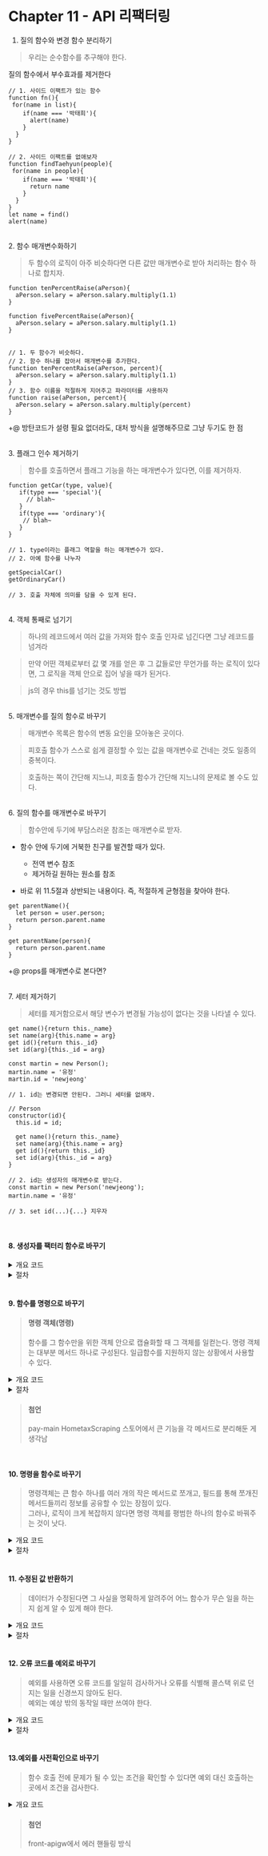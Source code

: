 # Chapter 11 - API 리팩터링

1. 질의 함수와 변경 함수 분리하기

> 우리는 순수함수를 추구해야 한다.
  
  질의 함수에서 부수효과를 제거한다

```
// 1. 사이드 이팩트가 있는 함수
function fn(){
 for(name in list){
    if(name === '박태희'){
      alert(name)
    }
  }
}

// 2. 사이드 이팩트를 없애보자
function findTaehyun(people){
 for(name in people){
    if(name === '박태희'){
      return name
    }
  }
}
let name = find()
alert(name)
```

<br>
2. 함수 매개변수화하기

> 두 함수의 로직이 아주 비슷하다면 다른 값만 매개변수로 받아 처리하는 함수 하나로 합치자.
  
  ```
  function tenPercentRaise(aPerson){
    aPerson.selary = aPerson.salary.multiply(1.1)
  }

  function fivePercentRaise(aPerson){
    aPerson.selary = aPerson.salary.multiply(1.1)
  }


  // 1. 두 함수가 비슷하다.
  // 2. 함수 하나를 잡아서 매개변수를 추가한다.
  function tenPercentRaise(aPerson, percent){
    aPerson.selary = aPerson.salary.multiply(1.1)
  }
  // 3. 함수 이름을 적절하게 지어주고 파라미터를 사용하자 
  function raise(aPerson, percent){
    aPerson.selary = aPerson.salary.multiply(percent)
  }
  ```
+@ 방탄코드가 설령 필요 없더라도, 대처 방식을 설명해주므로 그냥 두기도 한 점 

<br>
  3. 플래그 인수 제거하기

   > 함수를 호출하면서 플래그 기능을 하는 매개변수가 있다면, 이를 제거하자.

```
function getCar(type, value){
   if(type === 'special'){
     // blah~
   }
   if(type === 'ordinary'){
    // blah~
   }
}

// 1. type이라는 플래그 역할을 하는 매개변수가 있다.
// 2. 아예 함수를 나누자 

getSpecialCar()
getOrdinaryCar()

// 3. 호출 자체에 의미를 담을 수 있게 된다.
```
<br>
  4. 객체 통째로 넘기기

  > 하나의 레코드에서 여러 값을 가져와 함수 호출 인자로 넘긴다면 그냥 레코드를 넘겨라
  
  > 만약 어떤 객체로부터 값 몇 개를 얻은 후 그 값들로만 무언가를 하는 로직이 있다면, 그 로직을 객체 안으로 집어 넣을 때가 된거다.

  > js의 경우 this를 넘기는 것도 방법

<br>
  5. 매개변수를 질의 함수로 바꾸기
   
  > 매개변수 목록은 함수의 변동 요인을 모아놓은 곳이다.

  > 피호출 함수가 스스로 쉽게 결정할 수 있는 값을 매개변수로 건네는 것도 일종의 중복이다.
  
  > 호출하는 쪽이 간단해 지느냐, 피호출 함수가 간단해 지느냐의 문제로 볼 수도 있다.
  

<br>
  6. 질의 함수를 매개변수로 바꾸기
   
  > 함수안에 두기에 부담스러운 참조는 매개변수로 받자.

- 함수 안에 두기에 거북한 친구를 발견할 때가 있다.
    - 전역 변수 참조
    - 제거하길 원하는 원소를 참조

- 바로 위 11.5절과 상반되는 내용이다. 즉, 적절하게 균형점을 찾아야 한다.

```
get parentName(){
  let person = user.person;
  return person.parent.name
}

get parentName(person){
  return person.parent.name
}
```

+@ props를 매개변수로 본다면?

<br>
  7. 세터 제거하기
   
  > 세터를 제거함으로서 해당 변수가 변경될 가능성이 없다는 것을 나타낼 수 있다.

```
get name(){return this._name}
set name(arg){this.name = arg}
get id(){return this._id}
set id(arg){this._id = arg}

const martin = new Person();
martin.name = '유정'
martin.id = 'newjeong'

// 1. id는 변경되면 안된다. 그러니 세터를 없애자.

// Person
constructor(id){
  this.id = id;

  get name(){return this._name}
  set name(arg){this.name = arg}
  get id(){return this._id}
  set id(arg){this._id = arg}
}

// 2. id는 생성자의 매개변수로 받는다.
const martin = new Person('newjeong');
martin.name = '유정'

// 3. set id(...){...} 지우자
```

<br />

#### 8. 생성자를 팩터리 함수로 바꾸기
<details>
<summary>개요 코드</summary>

```javascript

class Person() {
  constructor(name, age, gender) {
    this._name = name
    this._age = age
    this._gender = gender
  }

  get name() {
    return this._name
  }
  
  get age() {
    return this._age
  }

  changeName(newName) {
    this.name = newName
  }

  growOld() {
    this.age += 1
  }
}

const createPerson = (name, age, gender) => {
  return new Person(name, age, gender)
}

// 비권장
const woman = createPerson('Jane Doe', 20, 'F')
const man = createPerson('Sam Doe', 20, 'M')


// 권장
const createFemale = (name, age) => {
  return new Person(name, age, 'F')
}

const createMale = (name, age) => {
  return new Person(name, age, 'M')
}

const woman = createFemale('Jane Doe', 20)
const man = createMale('Sam Doe', 20)

```
</details>

<details>
  <summary>절차</summary>

  ```
  1. 팩터리 함수를 만들고 원래의 생성자를 호출한다.
  2. 생성자를 호출하던 코드를 팩터리함수로 대체한다. 하나씩 바꿀 때마다 테스트를 수행한다.
  3. 생성자의 가시범위가 최소가 되도록 제한한다.
  ```

</details>

<br />

#### 9. 함수를 명령으로 바꾸기
> #### 명령 객체(명령)
> 함수를 그 함수만을 위한 객체 안으로 캡슐화할 때 그 객체를 일컫는다. 명령 객체는 대부분 메서드 하나로 구성된다.
> 일급함수를 지원하지 않는 상황에서 사용할 수 있다.

<details>
<summary>개요 코드</summary>

```javascript

// before
function score(candidate, medicalExam, scoringGuide) {
  let result = 0
  let healthLevel = 0
  let highMedicalRiskFlag = false

  if (medicalExam.isSmoker) {
    healthLevel += 10
    highMedicalRiskFlag = true
  }

  let certificationGrade = 'regular'
  if (scoringGuide.stateWithLowCertification(candidate.originState)) {
    certificationGrade = 'low'
    result -= 5
  }

  result -= Math.max(healthLevel - 5, 0)
  return result
}

//after
const score = (candidate, medicalExam, scoringGuide) => {
  return new Scorer().execute(candidate, medicalExam, scoringGuide)
}

class Scorer {
  constructor(candidate, medicalExam, scoringGuide) {
    this._candidate = candidate
    this._medicalExam = medicalExam
    this._scoringGuide = scoringGuide
  }

  execute() {
    let result = 0
    let healthLevel = 0
    let highMedicalRiskFlag = false

    if (this._medicalExam.isSmoker) {
      healthLevel += 10
      highMedicalRiskFlag = true
    }

    let certificationGrade = 'regular'
    if (this._scoringGuide.stateWithLowCertification(this._candidate.originState)) {
      certificationGrade = 'low'
      result -= 5
    }

    result -= Math.max(healthLevel - 5, 0)
    return result
  }
}

// 가다듬기
class Scorer {
  constructor(candidate) {
    this._candidate = candidate
    this._medicalExam = medicalExam
    this._scoringGuide = scoringGuide
  }

  // 중첩함수로 사용
  scoreSmoking() {
    if (this._medicalExam.isSmoker) {
      this._healthLevel += 10
      this._highMedicalRiskFlag = true
    }
  }

  execute() {
    this._result = 0
    this._healthLevel = 0
    this._highMedicalRiskFlag = false

    this.scoreSmoking()

    this._certificationGrade = 'regular'
    if (this.scoringGuide.stateWithLowCertification(this.candidate.originState)) {
      this._certificationGrade = 'low'
      this._result -= 5
    }

    this._result -= Math.max(this._healthLevel - 5, 0)
    return this._result
  }
}
```

</details>

  <details>
  <summary>절차</summary>

  ```
  1. 대상 함수를 옮길 빈 클래스를 만든다.
  2. 방금 생성한 빈 클래스로 함수를 옮긴다. 리팩터링이 끝날 떄까지는 원래 함수를 전달 함수로 사용한다.
  3. 함수의 인수들을 명령 객체의 필드로 만들고 생성자를 통해 값을 설정할지 결정한다.
  ```

  </details>

  > #### 첨언
  > pay-main HometaxScraping 스토어에서 큰 기능을 각 메서드로 분리해둔 게 생각남

<br />

#### 10. 명령을 함수로 바꾸기
> 명령객체는 큰 함수 하나를 여러 개의 작은 메서드로 쪼개고, 필드를 통해 쪼개진 메서드들끼리 정보를 공유할 수 있는 장점이 있다.
> <br/>
> 그러나, 로직이 크게 복잡하지 않다면 명령 객체를 평범한 하나의 함수로 바꿔주는 것이 낫다.

  <details>
  <summary>개요 코드</summary>
  
  ```javascript
  // before
  class ChargeCalculator {
    constructor(customer, usage, provider) {
      this._customer = customer
      this._usage = usage
      this._provider = provider
    }

    get baseCharge() {
      return this._customer.baseRate * this._usage
    }

    get charge() {
      return this.baseCharge + this._provider.connectionCharge
    }
  }
  
  // after
  function charge(customer, usage, provider) {
    const baseCharge = customer.baseRate * usage
    return baseCharge + provider.connectionCharge
  }

  ```

  </details>

  <details>
  <summary>절차</summary>

  ```
  1. 명령 생성 코드와 실행 메서드들을 함수로 추출한다.
  2. 함수 내부에서 호출하는 보조 메서드들을 인라인한다.
  3. 생성자의 매개변수 모두를 실행 메서드로 옮긴다.
  4. 실행 메서드에서 참조하는 모든 필드를 매개변수로 바꾼다.
  ```

  </details>

<br />

#### 11. 수정된 값 반환하기
> 데이터가 수정된다면 그 사실을 명확하게 알려주어 어느 함수가 무슨 일을 하는지 쉽게 알 수 있게 해야 한다.

  <details>
  <summary>개요 코드</summary>
  
  ```javascript
  // before
  let totalAscent = 0
  let totalTime = 0
  let totalDistance = 0

  calculateAscent()
  calculateTime()
  calculateDistance()

  const pace = totalTime / 60 / totalDistance

  function calculateAscent() {
    for (let i = 1;i < points.length;i++) {
      const verticalChange = points[i].elevation - points[i].elevation
      totalAscent += (verticalChange > 0)? verticalChange : 0 // totalAscent 변경이 hidden
    }
  }

  //after
  totalAscent = calculateAscent()

  function calculateAscent() {
    let result = 0
    for (let i = 1;i < points.length;i++) {
      const verticalChange = points[i].elevation - points[i].elevation
      result += (verticalChange > 0)? verticalChange : 0
    }

    return result
  }

  ```

  </details>

  <details>
  <summary>절차</summary>

  ```
  1. 함수에서 수정된 값을 반환하고 그 값을 자신의 변수에 저장한다.
  2. 반환될 값을 가리키는 새로운 지역 변수를 선언한다.
  3. 계산이 선언과 동시에 이루어지도록 통합하고 변수 이름을 새 역할에 맞도록 바꾼다.
  ```

  </details>

<br />

#### 12. 오류 코드를 예외로 바꾸기
> 예외를 사용하면 오류 코드를 일일히 검사하거나 오류를 식별해 콜스택 위로 던지는 일을 신경쓰지 않아도 된다.
> <br/>
> 예외는 예상 밖의 동작일 때만 쓰여야 한다.


  <details>
  <summary>개요 코드</summary>
  
  ```javascript
  // before
  function localShippingRules(country) {
    const data = countryData.shippingRules[country]
    if (data) return new ShippingRules(data)
    else return -23
  }

  function calculateShippingCosts(anOrder) {
    const shippingRules = localShippingRules(anOrder.country)
    if (shippingRules < 0) return shippingRules
  }

  const status = calculateShippingCosts(orderData)
  if (status < 0) errorList.push({order: orderData, errorCode: status})

  // after
  class OrderProcessingError extends Error {
    constructor(errorCode) {
      super(`주문 처리 오류: ${errorCode}`)
      this.code = errorCode
    }

    get name() {return 'OrderProcessingError'}
  }
  
  try {
    function localShippingRules(country) {
      const data = countryData.shippingRules[country]
      if (data) return new ShippingRules(data)
      else throw new OrderProcessingError(-23)
    }

    function calculateShippingCosts(anOrder) {
      const shippingRules = localShippingRules(anOrder.country)
    }

    calculateShippingCosts(orderData)
  } catch (e) {
    if (e instanceof OrderProcessingError) {
      errorList.push({order: orderData, errorCode: e.code})
    }
    else throw e
  }
  if (status < 0) errorList.push({order: orderData, errorCode: status})
  ```

  </details>

  <details>
  <summary>절차</summary>

  ```
  1. 콜스택 상위에 예외를 처리할 핸들러를 작성한다. 초기에는 모든 예외를 throw하도록 한다.
  2. 오류 코드를 대체할 예외와 그밖의 예외를 구분할 식별 방법을 결정한다. (ex. 서브 클래스)
  3. catch문에서 직접 처리할 수 있는 예외는 처리하고 나머지 예외는 throw한다.
  4. 오류 코드를 반환하는 곳 모두에서 예외를 던지도록 수정한다.
  ```

  </details>

<br />

  #### 13.예외를 사전확인으로 바꾸기
  > 함수 호출 전에 문제가 될 수 있는 조건을 확인할 수 있다면 예외 대신 호출하는 곳에서 조건을 검사한다.

  <details>
  <summary>개요 코드</summary>

  ```javascript
  router.post('/web/talktalk', bodyValidator(sendTalkTalkRequest), async (ctx) => {
    const {
      auth: {naverId, memberName},
      request: {body}
    } = ctx

    const {nfMngNum, baseDate} = body

    const params = {nfMngNum, baseDate, naverId, userName: memberName}

    const sendTalkTalkResult = await smeloanService.sendNaverTalkTalk(params)

    if (sendTalkTalkResult.error) { // (질문) 서버에서는 try catch로 해결하는게 좋으려나?
      ctx.body = createErrorResponse(sendTalkTalkResult)
      return
    }

    ctx.body = createSuccessResponse(sendTalkTalkResult)
  })
  ```
  
  </details>

  > #### 첨언
  > front-apigw에서 에러 핸들링 방식